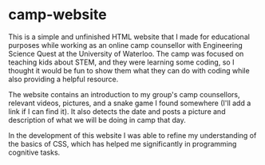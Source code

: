 # camp-website
This is a simple and unfinished HTML website that I made for educational purposes while working as an online camp counsellor with Engineering Science Quest at the University of Waterloo. The camp was focused on teaching kids about STEM, and they were learning some coding, so I thought it would be fun to show them what they can do with coding while also providing a helpful resource.

The website contains an introduction to my group's camp counsellors, relevant videos, pictures, and a snake game I found somewhere (I'll add a link if I can find it). It also detects the date and posts a picture and description of what we will be doing in camp that day.

In the development of this website I was able to refine my understanding of the basics of CSS, which has helped me significantly in programming cognitive tasks.
